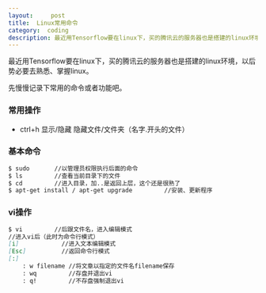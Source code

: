 ```yaml
---
layout:     post
title:  Linux常用命令
category:  coding
description: 最近用Tensorflow要在linux下，买的腾讯云的服务器也是搭建的linux环境，以后势必要去熟悉、掌握linux。
---
```


最近用Tensorflow要在linux下，买的腾讯云的服务器也是搭建的linux环境，以后势必要去熟悉、掌握linux。

先慢慢记录下常用的命令或者功能吧。

### 常用操作
* ctrl+h        显示/隐藏 隐藏文件/文件夹（名字.开头的文件）



### 基本命令

````markdown
$ sudo       //以管理员权限执行后面的命令
$ ls         //查看当前目录下的文件   
$ cd         //进入目录，加..是返回上层，这个还是很熟了
$ apt-get install / apt-get upgrade         //安装、更新程序
````

### vi操作

````markdown
$ vi         //后跟文件名，进入编辑模式   
//进入vi后（此时为命令行模式）
[i]            //进入文本编辑模式
[Esc]          //返回命令行模式
[:]
    : w filename //将文章以指定的文件名filename保存
    : wq         //存盘并退出vi
    : q!         //不存盘强制退出vi
````







